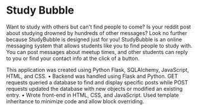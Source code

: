 # Study Bubble
Want to study with others but can't find people to come? Is your reddit post about studying drowned by hundreds of other messages? Look no further because StudyBubble is designed just for you! StudyBubble is an online messaging system that allows students like you to find people to study with. You can post messages about meetup times, and other students can reply to you or find your contact info at the click of a button.

This application was created using Python Flask, SQLAlchemy, JavaScript, HTML, and CSS.
• Backend was handled using Flask and Python. GET requests queried a database to find and display specific posts while POST requests updated the database with new objects or modified an existing entry.
• Wrote front-end in HTML, CSS, and JavaScript. Used template inheritance to minimize code and allow block overriding.
